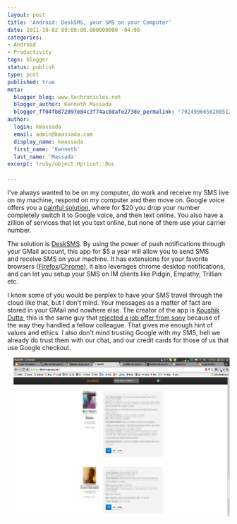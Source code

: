```yaml
---
layout: post
title: 'Android: DeskSMS, your SMS on your Computer'
date: 2011-10-02 09:08:00.000000000 -04:00
categories:
- Android
- Productivity
tags: blogger
status: publish
type: post
published: true
meta:
  blogger_blog: www.techronicles.net
  blogger_author: Kenneth Massada
  blogger_ff04fb872097e84c3f74ac8dafe273de_permalink: '7924996658208512106'
author:
  login: kmassada
  email: admin@kmassada.com
  display_name: kmassada
  first_name: 'Kenneth'
  last_name: 'Massada'
excerpt: !ruby/object:Hpricot::Doc

---
```

<p>I've always wanted to be on my computer, do work and receive my SMS live on my machine, respond on my computer and then move on. Google voice offers you a <a href="http://googlevoiceblog.blogspot.com/2011/01/port-your-existing-mobile-number-to.html">painful solution</a>, where for $20 you drop your number completely switch it to Google voice, and then text online. You also have a zillion of services that let you text online, but none of them use your carrier number.</p>
<p>The solution is <a href="https://market.android.com/details?id=com.koushikdutta.desktopsms">DeskSMS</a>. By using the power of push notifications through your GMail account, this app for $5 a year will allow you to send SMS and receive SMS on your machine. It has extensions for your favorite browsers (<a href="https://addons.mozilla.org/en-US/firefox/addon/desksms/">Firefox</a>/<a href="https://chrome.google.com/webstore/detail/nmgcfdmgcfldfkehdgoancleciikdlnf">Chrome</a>), it also leverages chrome desktop notifications, and can let you setup your SMS on IM clients like Pidgin, Empathy, Trillian etc.</p>
<p>I know some of you would be perplex to have your SMS travel through the cloud like that, but I don't mind. Your messages as a matter of fact are stored in your GMail and nowhere else. The creator of the app is <a href="http://www.koushikdutta.com/">Koushik Dutta </a> this is the same guy that <a href="http://www.techdirt.com/articles/20110322/01324413579/top-hacker-rejects-job-offer-sony-over-ps3-jailbreak-legal-strategy.shtml">rejected a job offer from sony</a> because of the way they handled a fellow colleague. That gives me enough hint of values and ethics. I also don't mind trusting Google with my SMS, hell we already do trust them with our chat, and our credit cards for those of us that use Google checkout.</p>
<div class="separator" style="clear:both;text-align:center;"><a href="http://techronilces.files.wordpress.com/2011/10/bd6ba-workspace1_001.png" style="clear:right;float:right;margin-bottom:1em;margin-left:1em;"><img border="0" height="360" src="/images/wp/bd6ba-workspace1_001.png?w=300" width="640" /></a></div>
<p></p>
